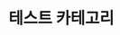 ---
layout: category
title: 테스트 카테고리
categoryName: test_category
permalink: '/test_category'
order: 4
---